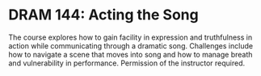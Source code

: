# DRAM 144: Acting the Song

The course explores how to gain facility in expression and truthfulness in action while communicating through a dramatic song. Challenges include how to navigate a scene that moves into song and how to manage breath and vulnerability in performance. Permission of the instructor required.